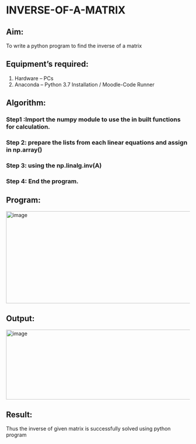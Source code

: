 # INVERSE-OF-A-MATRIX
## Aim:
To write a python program to find the inverse of a matrix
## Equipment’s required:
1. 	Hardware – PCs
2. 	Anaconda – Python 3.7 Installation / Moodle-Code Runner
## Algorithm:
### Step1 :Import the numpy module to use the in built functions for calculation. 
### Step 2: prepare the lists from each linear equations and assign in np.array()
### Step 3: using the np.linalg.inv(A)
### Step 4: End the program.

## Program:
<img width="523" height="252" alt="image" src="https://github.com/user-attachments/assets/bf8bcab4-4119-44cc-8813-8546852daa1d" />

## Output:
<img width="886" height="191" alt="image" src="https://github.com/user-attachments/assets/7d31d7e2-58a5-4bc9-a263-ebe00b958adb" />

## Result:
Thus the inverse of given matrix is successfully solved using python program

